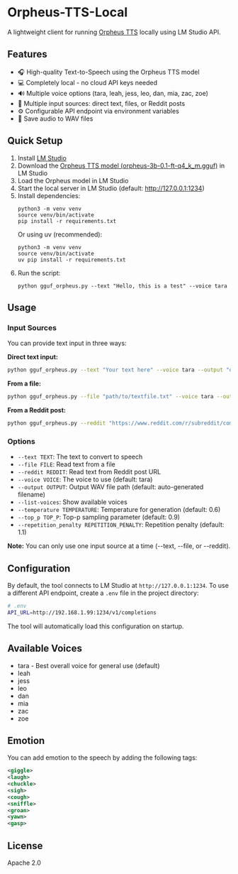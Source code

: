 # Orpheus-TTS-Local

A lightweight client for running [Orpheus TTS](https://huggingface.co/canopylabs/orpheus-3b-0.1-ft) locally using LM Studio API.

## Features

- 🎧 High-quality Text-to-Speech using the Orpheus TTS model
- 💻 Completely local - no cloud API keys needed
- 🔊 Multiple voice options (tara, leah, jess, leo, dan, mia, zac, zoe)
- 📝 Multiple input sources: direct text, files, or Reddit posts
- ⚙️ Configurable API endpoint via environment variables
- 💾 Save audio to WAV files

## Quick Setup

1. Install [LM Studio](https://lmstudio.ai/) 
2. Download the [Orpheus TTS model (orpheus-3b-0.1-ft-q4_k_m.gguf)](https://huggingface.co/isaiahbjork/orpheus-3b-0.1-ft-Q4_K_M-GGUF) in LM Studio
3. Load the Orpheus model in LM Studio
4. Start the local server in LM Studio (default: http://127.0.0.1:1234)
5. Install dependencies:
   ```
   python3 -m venv venv
   source venv/bin/activate
   pip install -r requirements.txt
   ```
   Or using uv (recommended):
   ```
   python3 -m venv venv
   source venv/bin/activate
   uv pip install -r requirements.txt
   ```
6. Run the script:
   ```
   python gguf_orpheus.py --text "Hello, this is a test" --voice tara
   ```

## Usage

### Input Sources

You can provide text input in three ways:

**Direct text input:**
```bash
python gguf_orpheus.py --text "Your text here" --voice tara --output "output.wav"
```

**From a file:**
```bash
python gguf_orpheus.py --file "path/to/textfile.txt" --voice tara --output "output.wav"
```

**From a Reddit post:**
```bash
python gguf_orpheus.py --reddit "https://www.reddit.com/r/subreddit/comments/postid/title/" --voice tara --output "output.wav"
```

### Options

- `--text TEXT`: The text to convert to speech
- `--file FILE`: Read text from a file
- `--reddit REDDIT`: Read text from Reddit post URL
- `--voice VOICE`: The voice to use (default: tara)
- `--output OUTPUT`: Output WAV file path (default: auto-generated filename)
- `--list-voices`: Show available voices
- `--temperature TEMPERATURE`: Temperature for generation (default: 0.6)
- `--top_p TOP_P`: Top-p sampling parameter (default: 0.9)
- `--repetition_penalty REPETITION_PENALTY`: Repetition penalty (default: 1.1)

**Note:** You can only use one input source at a time (--text, --file, or --reddit).

## Configuration

By default, the tool connects to LM Studio at `http://127.0.0.1:1234`. To use a different API endpoint, create a `.env` file in the project directory:

```bash
# .env
API_URL=http://192.168.1.99:1234/v1/completions
```

The tool will automatically load this configuration on startup.

## Available Voices

- tara - Best overall voice for general use (default)
- leah
- jess
- leo
- dan
- mia
- zac
- zoe

## Emotion
You can add emotion to the speech by adding the following tags:
```xml
<giggle>
<laugh>
<chuckle>
<sigh>
<cough>
<sniffle>
<groan>
<yawn>
<gasp>
```

## License

Apache 2.0

